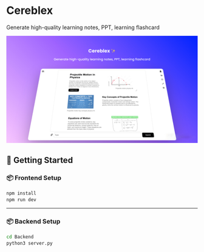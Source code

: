 # Cereblex

Generate high-quality learning notes, PPT, learning flashcard

![](https://github.com/wilsonchenghy/Cereblex/blob/main/Cereblex.jpeg)

## 🚀 Getting Started

### 📦 Frontend Setup

```bash
npm install
npm run dev
```

---

### 📦 Backend Setup

```bash
cd Backend
python3 server.py
```

